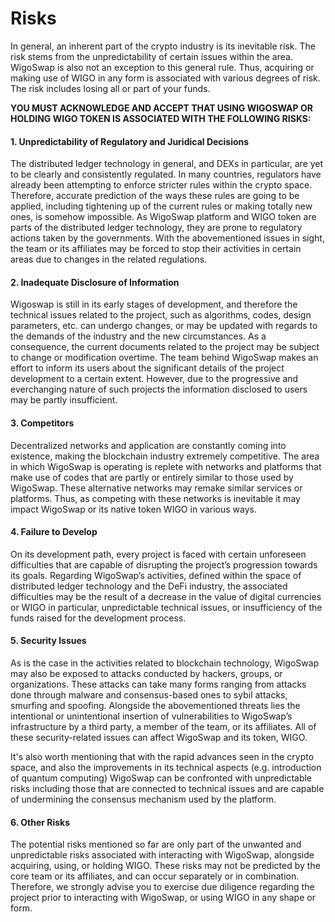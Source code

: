 # Risks

In general, an inherent part of the crypto industry is its inevitable risk. The risk stems from the unpredictability of certain issues within the area. WigoSwap is also not an exception to this general rule. Thus, acquiring or making use of WIGO in any form is associated with various degrees of risk. The risk includes losing all or part of your funds.

**YOU MUST ACKNOWLEDGE AND ACCEPT THAT USING WIGOSWAP OR HOLDING WIGO TOKEN IS ASSOCIATED WITH THE FOLLOWING RISKS:**

#### **1. Unpredictability of Regulatory and Juridical Decisions**

The distributed ledger technology in general, and DEXs in particular, are yet to be clearly and consistently regulated. In many countries, regulators have already been attempting to enforce stricter rules within the crypto space. Therefore, accurate prediction of the ways these rules are going to be applied, including tightening up of the current rules or making totally new ones, is somehow impossible. As WigoSwap platform and WIGO token are parts of the distributed ledger technology, they are prone to regulatory actions taken by the governments. With the abovementioned issues in sight, the team or its affiliates may be forced to stop their activities in certain areas due to changes in the related regulations.

#### **2. Inadequate Disclosure of Information**         &#x20;

Wigoswap is still in its early stages of development, and therefore the technical issues related to the project, such as algorithms, codes, design parameters, etc. can undergo changes, or may be updated with regards to the demands of the industry and the new circumstances. As a consequence, the current documents related to the project may be subject to change or modification overtime. The team behind WigoSwap makes an effort to inform its users about the significant details of the project development to a certain extent. However, due to the progressive and everchanging nature of such projects the information disclosed to users may be partly insufficient.

#### **3. Competitors**   &#x20;

Decentralized networks and application are constantly coming into existence, making the blockchain industry extremely competitive. The area in which WigoSwap is operating is replete with networks and platforms that make use of codes that are partly or entirely similar to those used by WigoSwap. These alternative networks may remake similar services or platforms. Thus, as competing with these networks is inevitable it may impact WigoSwap or its native token WIGO in various ways. &#x20;

#### **4. Failure to Develop**

On its development path, every project is faced with certain unforeseen difficulties that are capable of disrupting the project’s progression towards its goals. Regarding WigoSwap’s activities, defined within the space of distributed ledger technology and the DeFi industry, the associated difficulties may be the result of a decrease in the value of digital currencies or WIGO in particular, unpredictable technical issues, or insufficiency of the funds raised for the development process.

#### **5. Security Issues**          &#x20;

As is the case in the activities related to blockchain technology, WigoSwap may also be exposed to attacks conducted by hackers, groups, or organizations. These attacks can take many forms ranging from attacks done through malware and consensus-based ones to sybil attacks, smurfing and spoofing. Alongside the abovementioned threats lies the intentional or unintentional insertion of vulnerabilities to WigoSwap’s infrastructure by a third party, a member of the team, or its affiliates. All of these security-related issues can affect WigoSwap and its token, WIGO.&#x20;

It's also worth mentioning that with the rapid advances seen in the crypto space, and also the improvements in its technical aspects (e.g. introduction of quantum computing) WigoSwap can be confronted with unpredictable risks including those that are connected to technical issues and are capable of undermining the consensus mechanism used by the platform.

#### **6. Other Risks**       &#x20;

The potential risks mentioned so far are only part of the unwanted and unpredictable risks associated with interacting with WigoSwap, alongside acquiring, using, or holding WIGO. These risks may not be predicted by the core team or its affiliates, and can occur separately or in combination. Therefore, we strongly advise you to exercise due diligence regarding the project prior to interacting with WigoSwap, or using WIGO in any shape or form.
